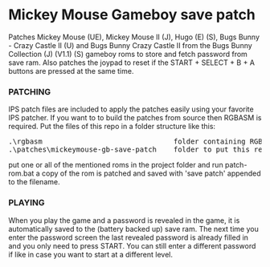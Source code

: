 # Mickey Mouse Gameboy save patch

Patches Mickey Mouse (UE), Mickey Mouse II (J), Hugo (E) (S), Bugs Bunny - Crazy Castle II (U)
and Bugs Bunny Crazy Castle II from the Bugs Bunny Collection (J) (V1.1) (S)
gameboy roms to store and fetch password from save ram. Also patches the joypad
to reset if the START + SELECT + B + A buttons are pressed at the same time.

### PATCHING

IPS patch files are included to apply the patches easily using your favorite
IPS patcher. If you want to to build the patches from source then RGBASM is 
required. Put the files of this repo in a folder structure like this:

<pre>
.\rgbasm                               folder containing RGBASM.EXE
.\patches\mickeymouse-gb-save-patch    folder to put this repo files
</pre>

put one or all of the mentioned roms in the project folder and run patch-rom.bat 
a copy of the rom is patched and saved with 'save patch' appended to the filename.

### PLAYING

When you play the game and a password is revealed in the game, it is automatically
saved to the (battery backed up) save ram. The next time you enter the password 
screen the last revealed password is already filled in and you only need to press
START. You can still enter a different password if like in case you want to start
at a different level.

